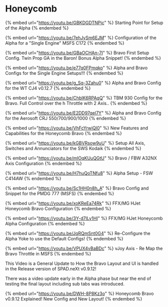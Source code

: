 # Honeycomb

{% embed url="https://youtu.be/GBKDGDTNPjc" %}
Starting Point for Setup of the Alpha
{% endembed %}

{% embed url="https://youtu.be/7ehJySm6EJM" %}
Configuration of the Alpha for a "Single Engine" MSFS C172
{% endembed %}



{% embed url="https://youtu.be/GBaOCHAn-7I" %}
Bravo First Setup Config.  Twin Prop GA in the Baron! Bonus Alpha Snippet!
{% endembed %}

{% embed url="https://youtu.be/e77q0FPmqko" %}
Alpha and Bravo Configs for the Single Engine Setups!!!
{% endembed %}



{% embed url="https://youtu.be/g_Sq-3Zahu0" %}
Alpha and Bravo Config for the WT CJ4 v0.12.7
{% endembed %}

{% embed url="https://youtu.be/ChblK6RPAqQ" %}
TBM 930 Config for the Bravo.  Full Control over the h Throttle with 2 Axis..
{% endembed %}

{% embed url="https://youtu.be/E2DD97qel7Y" %}
Alpha and Bravo Config for the Aerosoft CRJ 550/700/900/1000
{% endembed %}

{% embed url="https://youtu.be/VhFcYrwiQl0" %}
New Features and Capabilities for the Honeycomb Bravo
{% endembed %}

{% embed url="https://youtu.be/kGBVRsow9uU" %}
Setup All Axis, Switches and Annunciators for the SWS Kodaik
{% endembed %}

{% embed url="https://youtu.be/mIOqKUuQGtU" %}
Bravo / FBW A32NX Axis Configuration
{% endembed %}

{% embed url="https://youtu.be/H7huQoTNfu8" %}
Alpha Setup - FSW C414AW
{% endembed %}

{% embed url="https://youtu.be/Sc1HH0n8h_A" %}
Bravo Config and Snippet for the PMDG 777 (MSFS)
{% endembed %}

{% embed url="https://youtu.be/xoKReEa74Rk" %}
FFX/MG HJet Honeycomb Bravo Configuration
{% endembed %}

{% embed url="https://youtu.be/3Y-d7ILy1HI" %}
FFX/MG HJet Honeycomb Alpha Configuration
{% endembed %}

{% embed url="https://youtu.be/JqRQmSnt0G4" %}
Re-Configure the Alpha Yoke to use the Default Configs!
{% endembed %}

{% embed url="https://youtu.be/VPUX4vBaBDc" %}
vJoy Axis - Re Map the Bravo Throttle in MSFS
{% endembed %}

This Video is a General Update to How the Bravo Layout and UI is handled in the Release version of SPAD.neXt v0.9.12!

There was a video update early in the Alpha phase but near the end of testing the final layout including sub tabs was introduced.

{% embed url="https://youtu.be/DWH-8P8Kz3o" %}
Honeycomb Bravo v0.9.12 Explained! New Config and New Layout!
{% endembed %}
